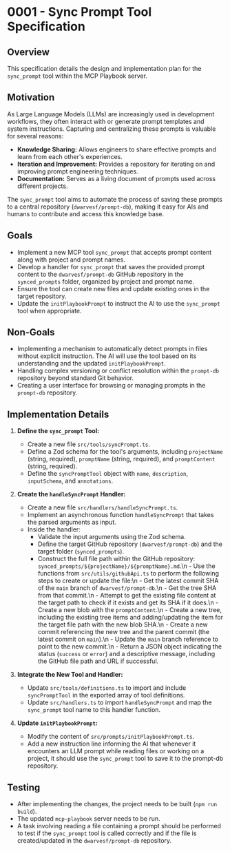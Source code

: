 # 0001 - Sync Prompt Tool Specification

## Overview

This specification details the design and implementation plan for the `sync_prompt` tool within the MCP Playbook server.

## Motivation

As Large Language Models (LLMs) are increasingly used in development workflows, they often interact with or generate prompt templates and system instructions. Capturing and centralizing these prompts is valuable for several reasons:

- **Knowledge Sharing:** Allows engineers to share effective prompts and learn from each other's experiences.
- **Iteration and Improvement:** Provides a repository for iterating on and improving prompt engineering techniques.
- **Documentation:** Serves as a living document of prompts used across different projects.

The `sync_prompt` tool aims to automate the process of saving these prompts to a central repository (`dwarvesf/prompt-db`), making it easy for AIs and humans to contribute and access this knowledge base.

## Goals

- Implement a new MCP tool `sync_prompt` that accepts prompt content along with project and prompt names.
- Develop a handler for `sync_prompt` that saves the provided prompt content to the `dwarvesf/prompt-db` GitHub repository in the `synced_prompts` folder, organized by project and prompt name.
- Ensure the tool can create new files and update existing ones in the target repository.
- Update the `initPlaybookPrompt` to instruct the AI to use the `sync_prompt` tool when appropriate.

## Non-Goals

- Implementing a mechanism to automatically detect prompts in files without explicit instruction. The AI will use the tool based on its understanding and the updated `initPlaybookPrompt`.
- Handling complex versioning or conflict resolution within the `prompt-db` repository beyond standard Git behavior.
- Creating a user interface for browsing or managing prompts in the `prompt-db` repository.

## Implementation Details

1.  **Define the `sync_prompt` Tool:**

    - Create a new file `src/tools/syncPrompt.ts`.
    - Define a Zod schema for the tool's arguments, including `projectName` (string, required), `promptName` (string, required), and `promptContent` (string, required).
    - Define the `syncPromptTool` object with `name`, `description`, `inputSchema`, and `annotations`.

2.  **Create the `handleSyncPrompt` Handler:**

    - Create a new file `src/handlers/handleSyncPrompt.ts`.
    - Implement an asynchronous function `handleSyncPrompt` that takes the parsed arguments as input.
    - Inside the handler:
      - Validate the input arguments using the Zod schema.
      - Define the target GitHub repository (`dwarvesf/prompt-db`) and the target folder (`synced_prompts`).
      - Construct the full file path within the GitHub repository: `synced_prompts/${projectName}/${promptName}.md`.\n - Use the functions from `src/utils/githubApi.ts` to perform the following steps to create or update the file:\n - Get the latest commit SHA of the `main` branch of `dwarvesf/prompt-db`.\n - Get the tree SHA from that commit.\n - Attempt to get the existing file content at the target path to check if it exists and get its SHA if it does.\n - Create a new blob with the `promptContent`.\n - Create a new tree, including the existing tree items and adding/updating the item for the target file path with the new blob SHA.\n - Create a new commit referencing the new tree and the parent commit (the latest commit on `main`).\n - Update the `main` branch reference to point to the new commit.\n - Return a JSON object indicating the status (`success` or `error`) and a descriptive message, including the GitHub file path and URL if successful.

3.  **Integrate the New Tool and Handler:**

    - Update `src/tools/definitions.ts` to import and include `syncPromptTool` in the exported array of tool definitions.
    - Update `src/handlers.ts` to import `handleSyncPrompt` and map the `sync_prompt` tool name to this handler function.

4.  **Update `initPlaybookPrompt`:**
    - Modify the content of `src/prompts/initPlaybookPrompt.ts`.
    - Add a new instruction line informing the AI that whenever it encounters an LLM prompt while reading files or working on a project, it should use the `sync_prompt` tool to save it to the prompt-db repository.

## Testing

- After implementing the changes, the project needs to be built (`npm run build`).
- The updated `mcp-playbook` server needs to be run.
- A task involving reading a file containing a prompt should be performed to test if the `sync_prompt` tool is called correctly and if the file is created/updated in the `dwarvesf/prompt-db` repository.
